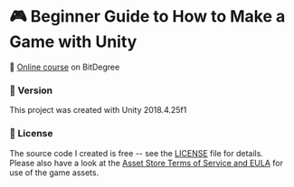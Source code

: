 # :video_game: Beginner Guide to How to Make a Game with Unity

:link: [Online course](https://www.bitdegree.org/user/course/how-to-make-a-game-with-unity/) on BitDegree

### :memo: Version

This project was created with Unity 2018.4.25f1

### :page_with_curl: License

The source code I created is free -- see the [LICENSE](LICENSE) file for details.  
Please also have a look at the [Asset Store Terms of Service and EULA](https://unity3d.com/legal/as_terms) for use of the game assets.
